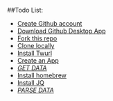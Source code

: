 ##Todo List:
*  [Create Github account](https://github.com/join)
*  [Download Github Desktop App](https://mac.github.com/)
*  [Fork this repo](git@github.com:blehman/d3_tutorials.git)
*  [Clone locally](https://github.com/blehman/data_manipulation/tree/master/jq-101)
*  [Install Twurl](https://github.com/twitter/twurl/blob/master/INSTALL)
*  [Create an App](https://apps.twitter.com/)
*  *[GET DATA](http://www.lifeisaprayer.com/tags/twurl)*
*  [Install homebrew](http://brew.sh/)
*  [Install JQ](http://stedolan.github.io/jq/download/)
*  *[PARSE DATA](http://stedolan.github.io/jq/tutorial/)*

